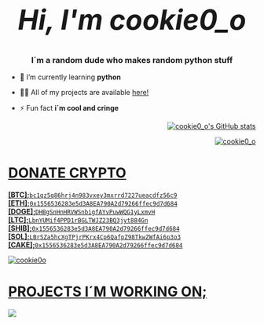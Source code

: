 # _<h1 align="center">Hi, I'm cookie0_o</h1>_
<h3 align="center">I´m a random dude who makes random python stuff</h3>


- 🌱 I’m currently learning **python**

- 👨‍💻 All of my projects are available [here!](https://github.com/cookie0o?tab=repositories)

- ⚡ Fun fact **i´m cool and cringe**



<p align="right"> <a href="cookie0_o's GitHub stats" target="_blank" rel="noreferrer"> <img src="https://github-readme-stats.vercel.app/api?username=cookie0o&show_icons=true&theme=radical" alt="cookie0_o's GitHub stats" </a> </p>
<p align="right"> <a href="cookie0_o" target="_blank" rel="noreferrer"> <img src="https://github-readme-stats.vercel.app/api/top-langs?username=cookie0o&show_icons=true&locale=en&layout=compact" alt="cookie0_o" </a> </p>
  

# 
# **DONATE CRYPTO**

**[BTC];**``󠀠bc1qz5q86hrj4n983vxey3mxrrd7227ueacdfz56c9``  
**[ETH];**``0x1556536283e5d3A8EA790A2d79266ffec9d7d684``  
**[DOGE];**``DHBgSnHnHRVWSnbigfAYvPuwWQG1yLxmvH``  
**[LTC];**``LbnYUMif4PPD1rBGLTWJZ23BQ3jyt884Gn``  
**[SHIB];**``0x1556536283e5d3A8EA790A2d79266ffec9d7d684``  
**[SOL];**``LBrSZa5hcXgTPjrPKrx4Cp6QafpZ98TkwZWfAi6p3o3``  
**[CAKE];**``0x1556536283e5d3A8EA790A2d79266ffec9d7d684``  

<p align="left"> <img src="https://komarev.com/ghpvc/?username=cookie0o&label=Profile%20views&color=ff69b4&style=flat" alt="cookie0o" /> </p>

# **PROJECTS I´M WORKING ON;**
![](https://hit.yhype.me/github/profile?user_id=81589649)

